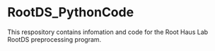 # RootDS_PythonCode
This respository contains infomation and code for the Root Haus Lab RootDS preprocessing program.
